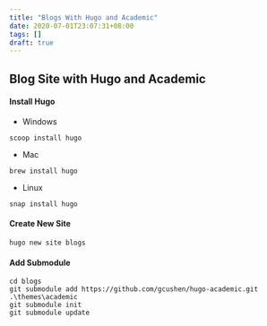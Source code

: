 ```yaml
---
title: "Blogs With Hugo and Academic"
date: 2020-07-01T23:07:31+08:00
tags: []
draft: true
---
```


## Blog Site with Hugo and Academic

#### Install Hugo

- Windows
```
scoop install hugo
```
- Mac
```
brew install hugo
```
- Linux
```
snap install hugo
```

#### Create New Site
```
hugo new site blogs
```

#### Add Submodule

```
cd blogs
git submodule add https://github.com/gcushen/hugo-academic.git .\themes\academic
git submodule init
git submodule update
```
